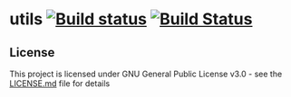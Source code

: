 # utils [![Build status](https://ci.appveyor.com/api/projects/status/8w7qvmduosv1uua7/branch/master?svg=true)](https://ci.appveyor.com/project/aaraia/utils/branch/master) [![Build Status](https://travis-ci.org/aaraia/utils.svg?branch=master)](https://travis-ci.org/aaraia/utils)

## License

This project is licensed under GNU General Public License v3.0 - see the [LICENSE.md](LICENSE.md) file for details

